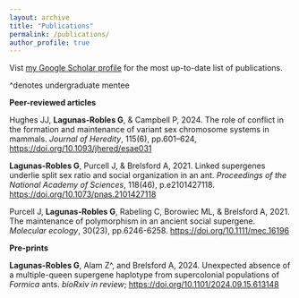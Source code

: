 ```yaml
---
layout: archive
title: "Publications"
permalink: /publications/
author_profile: true
---
```


Vist <a href="https://scholar.google.com/citations?user=fPlSsrAAAAAJ&hl=en" target="_blank" rel="noopener noreferrer">my Google Scholar profile</a> for the most up-to-date list of publications.

^denotes undergraduate mentee

**Peer-reviewed articles**


Hughes JJ, **Lagunas-Robles G**, & Campbell P, 2024. The role of conflict in the formation and maintenance of variant sex chromosome systems in mammals. _Journal of Heredity_, 115(6), pp.601–624, https://doi.org/10.1093/jhered/esae031

**Lagunas-Robles G**, Purcell J, & Brelsford A, 2021. Linked supergenes underlie split sex ratio and social organization in an ant. _Proceedings of the National Academy of Sciences_, 118(46), p.e2101427118. https://doi.org/10.1073/pnas.2101427118

Purcell J, **Lagunas‐Robles G**, Rabeling C, Borowiec ML, & Brelsford A, 2021. The maintenance of polymorphism in an ancient social supergene. _Molecular ecology_, 30(23), pp.6246-6258. https://doi.org/10.1111/mec.16196

**Pre-prints**


**Lagunas-Robles G**, Alam Z^, and Brelsford A, 2024. Unexpected absence of a multiple-queen supergene haplotype from supercolonial populations of _Formica_ ants. _bioRxiv_ _in review_; https://doi.org/10.1101/2024.09.15.613148
